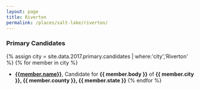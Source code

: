 ```yaml
---
layout: page
title: Riverton
permalink: /places/salt-lake/riverton/
---
```


### Primary Candidates
{% assign city = site.data.2017.primary.candidates | where:'city','Riverton' %}
{% for member in city  %}
- <strong>[{{member.name}}](../../../people/{{member.id}})</strong>, Candidate for <strong>{{ member.body }}</strong> of <strong>{{ member.city }}, {{ member.county }}, {{ member.state }}</strong>
{% endfor %}
